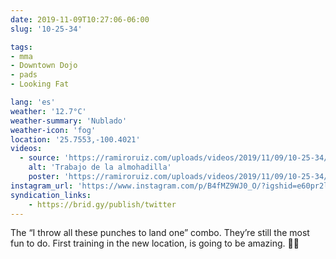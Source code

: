 ```yaml
---
date: 2019-11-09T10:27:06-06:00
slug: '10-25-34'

tags:
- mma
- Downtown Dojo
- pads
- Looking Fat

lang: 'es'
weather: '12.7°C'
weather-summary: 'Nublado'
weather-icon: 'fog'
location: '25.7553,-100.4021'
videos:
  - source: 'https://ramiroruiz.com/uploads/videos/2019/11/09/10-25-34/pad-work.mp4'
    alt: 'Trabajo de la almohadilla'
    poster: 'https://ramiroruiz.com/uploads/videos/2019/11/09/10-25-34/poster.jpg'
instagram_url: 'https://www.instagram.com/p/B4fMZ9WJ0_O/?igshid=e60pr2ldb7sb'
syndication_links:
    - https://brid.gy/publish/twitter
---
```

The “I throw all these punches to land one” combo. 
They’re still the most fun to do. 
First training in the new location, is going to be amazing. 👏🏼 

   